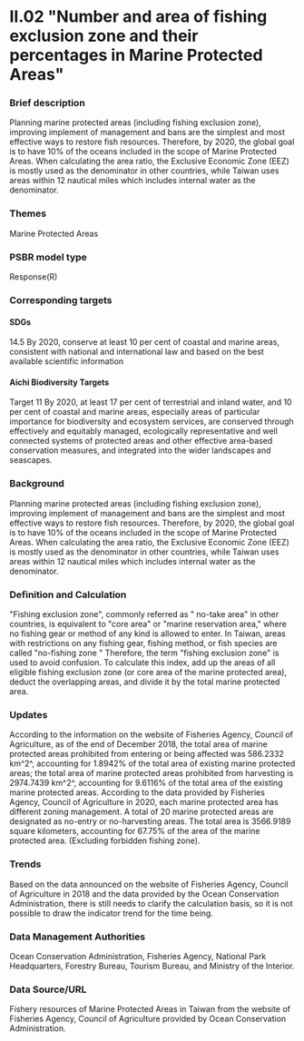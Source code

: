 # II.02 "Number and area of fishing exclusion zone and their percentages in Marine Protected Areas"

<script type="text/javascript" src="http://cdn.mathjax.org/mathjax/latest/MathJax.js?config=TeX-AMS-MML_HTMLorMML"></script>

### Brief description
Planning marine protected areas (including fishing exclusion zone), improving implement of management and bans are the simplest and most effective ways to restore fish resources. Therefore, by 2020, the global goal is to have 10% of the oceans included in the scope of Marine Protected Areas. When calculating the area ratio, the Exclusive Economic Zone (EEZ) is mostly used as the denominator in other countries, while Taiwan uses areas within 12 nautical miles which includes internal water as the denominator.
### Themes
Marine Protected Areas
### PSBR model type
Response(R)
### Corresponding targets
#### SDGs
14.5 By 2020, conserve at least 10 per cent of coastal and marine areas, consistent with national and international law and based on the best available scientific information
#### Aichi Biodiversity Targets
Target 11 By 2020, at least 17 per cent of terrestrial and inland water, and 10 per cent of coastal and marine areas, especially areas of particular importance for biodiversity and ecosystem services, are conserved through effectively and equitably managed, ecologically representative and well connected systems of protected areas and other effective area-based conservation measures, and integrated into the wider landscapes and seascapes.
### Background
Planning marine protected areas (including fishing exclusion zone), improving implement of management and bans are the simplest and most effective ways to restore fish resources. Therefore, by 2020, the global goal is to have 10% of the oceans included in the scope of Marine Protected Areas. When calculating the area ratio, the Exclusive Economic Zone (EEZ) is mostly used as the denominator in other countries, while Taiwan uses areas within 12 nautical miles which includes internal water as the denominator.
### Definition and Calculation
"Fishing exclusion zone", commonly referred as " no-take area" in other countries, is equivalent to "core area" or "marine reservation area," where no fishing gear or method of any kind is allowed to enter. In Taiwan, areas with restrictions on any fishing gear, fishing method, or fish species are called "no-fishing zone " Therefore, the term "fishing exclusion zone" is used to avoid confusion. To calculate this index, add up the areas of all eligible fishing exclusion zone (or core area of the marine protected area), deduct the overlapping areas, and divide it by the total marine protected area.
### Updates
According to the information on the website of Fisheries Agency, Council of Agriculture, as of the end of December 2018, the total area of marine protected areas prohibited from entering or being affected was 586.2332 km^2^, accounting for 1.8942% of the total area of existing marine protected areas; the total area of marine protected areas prohibited from harvesting is 2974.7439 km^2^, accounting for 9.6116% of the total area of the existing marine protected areas. According to the data provided by Fisheries Agency, Council of Agriculture in 2020, each marine protected area has different zoning management. A total of 20 marine protected areas are designated as no-entry or no-harvesting areas. The total area is 3566.9189 square kilometers, accounting for 67.75% of the area of the marine protected area. (Excluding forbidden fishing zone).
### Trends
Based on the data announced on the website of Fisheries Agency, Council of Agriculture in 2018 and the data provided by the Ocean Conservation Administration, there is still needs to clarify the calculation basis, so it is not possible to draw the indicator trend for the time being.
### Data Management Authorities
Ocean Conservation Administration, Fisheries Agency, National Park Headquarters, Forestry Bureau, Tourism Bureau, and Ministry of the Interior.
### Data Source/URL
Fishery resources of Marine Protected Areas in Taiwan from the website of Fisheries Agency, Council of Agriculture provided by Ocean Conservation Administration.
